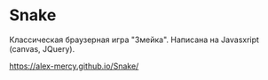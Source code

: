 # Snake

Классическая браузерная игра "Змейка". Написана на Javasxript (canvas, JQuery).

https://alex-mercy.github.io/Snake/
